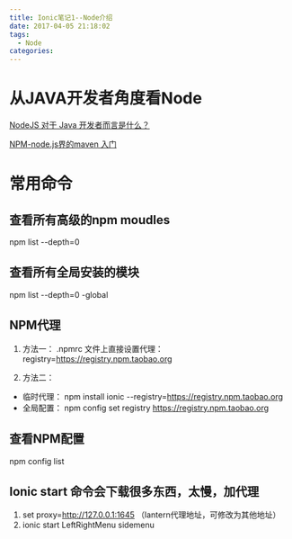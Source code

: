```yaml
---
title: Ionic笔记1--Node介绍
date: 2017-04-05 21:18:02
tags:
  - Node
categories:
---
```


# 从JAVA开发者角度看Node
<!--more-->

[NodeJS 对于 Java 开发者而言是什么？](http://www.codeceo.com/article/what-nodejs-for-java-developer.html)

[NPM-node.js界的maven 入门](http://blog.csdn.net/liuyuqin1991/article/details/73174230)


# 常用命令
## 查看所有高级的npm moudles

npm list --depth=0

## 查看所有全局安装的模块

npm list --depth=0 -global

## NPM代理
1. 方法一：
.npmrc 文件上直接设置代理：registry=https://registry.npm.taobao.org

1. 方法二：
 * 临时代理：
 npm install ionic --registry=https://registry.npm.taobao.org
 * 全局配置：
 npm config set registry https://registry.npm.taobao.org

## 查看NPM配置
npm config list

## Ionic start 命令会下载很多东西，太慢，加代理

1. set proxy=http://127.0.0.1:1645   （lantern代理地址，可修改为其他地址）
1. ionic start LeftRightMenu sidemenu
